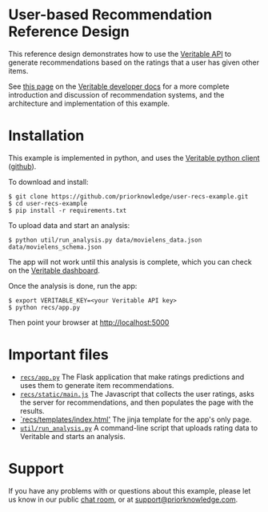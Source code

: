 # User-based Recommendation Reference Design

This reference design demonstrates how to use the [Veritable API](https://dev.priorknowledge.com) to generate recommendations based on the ratings that a user has given other items.

See [this page](https://dev.priorknowledge.com/docs/examples/example_user_recs.html) on the [Veritable developer docs](https://dev.priorknowledge.com/docs) for a more complete introduction and discussion of recommendation systems, and the architecture and implementation of this example.

# Installation

This example is implemented in python, and uses the [Veritable python client](https://dev.priorknowledge.com/docs/client/python) ([github](github.com/priorknowledge/veritable-python)).

To download and install:

    $ git clone https://github.com/priorknowledge/user-recs-example.git
    $ cd user-recs-example
    $ pip install -r requirements.txt

To upload data and start an analysis:

    $ python util/run_analysis.py data/movielens_data.json data/movielens_schema.json

The app will not work until this analysis is complete, which you can check on the [Veritable dashboard](https://dev.priorknowledge.com/dashboard).

Once the analysis is done, run the app:

    $ export VERITABLE_KEY=<your Veritable API key>
    $ python recs/app.py

Then point your browser at [http://localhost:5000](http://localhost:5000)

# Important files

- [`recs/app.py`](https://github.com/priorknowledge/user-recs-example/blob/master/recs/app.py) The Flask application that make ratings predictions and uses them to generate item recommendations.
- [`recs/static/main.js`](https://github.com/priorknowledge/user-recs-example/blob/master/recs/static/main.js) The Javascript that collects the user ratings, asks the server for recommendations, and then populates the page with the results.
- [`recs/templates/index.html'](https://github.com/priorknowledge/user-recs-example/blob/master/recs/templates/index.html) The jinja template for the app's only page.
- [`util/run_analysis.py`](https://github.com/priorknowledge/user-recs-example/blob/master/util/run_analysis.py) A command-line script that uploads rating data to Veritable and starts an analysis.

# Support

If you have any problems with or questions about this example, please let us know in our public [chat room](https://dev.priorknowledge.com/campfire), or at support@priorknowledge.com.
